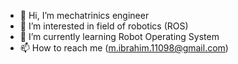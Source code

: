 - 👋 Hi, I’m mechatrinics engineer 
- 👀 I’m interested in field of robotics (ROS)
- 🌱 I’m currently learning Robot Operating System
- 📫 How to reach me (m.ibrahim.11098@gmail.com)
